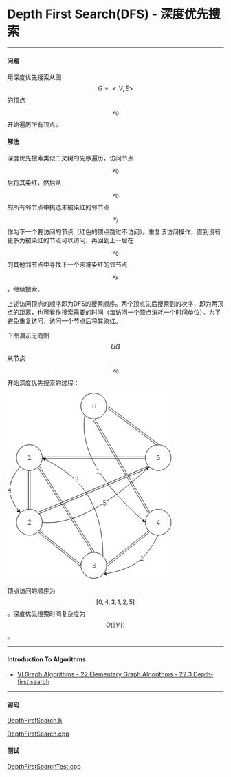 <script type="text/javascript" src="https://cdnjs.cloudflare.com/ajax/libs/mathjax/2.7.1/MathJax.js?config=TeX-AMS-MML_HTMLorMML"></script>

# Depth First Search(DFS) - 深度优先搜索

--------

#### 问题

用深度优先搜索从图$$ G = <V,E> $$的顶点$$ v_0 $$开始遍历所有顶点。

#### 解法

深度优先搜索类似二叉树的先序遍历，访问节点$$ v_0 $$后将其染红，然后从$$ v_0 $$的所有邻节点中挑选未被染红的邻节点$$ v_j $$作为下一个要访问的节点（红色的顶点跳过不访问）。重复该访问操作，直到没有更多为被染红的节点可以访问，再回到上一层在$$ v_0 $$的其他邻节点中寻找下一个未被染红的邻节点$$ v_k $$，继续搜索。

上述访问顶点的顺序即为DFS的搜索顺序。两个顶点先后搜索到的次序，即为两顶点的距离，也可看作搜索需要的时间（每访问一个顶点消耗一个时间单位）。为了避免重复访问，访问一个节点后将其染红。

下图演示无向图$$ UG $$从节点$$ v_0 $$开始深度优先搜索的过程：

![DepthFirstSearch1.png](../res/DepthFirstSearch1.png)

顶点访问的顺序为$$ [0, 4, 3, 1, 2, 5] $$。深度优先搜索时间复杂度为$$ O(\mid V \mid) $$。

--------

#### Introduction To Algorithms

* [VI.Graph Algorithms - 22.Elementary Graph Algorithms - 22.3.Depth-first search](https://mcdtu.files.wordpress.com/2017/03/introduction-to-algorithms-3rd-edition-sep-2010.pdf)

--------

#### 源码

[DepthFirstSearch.h](https://github.com/linrongbin16/Way-to-Algorithm/blob/master/src/GraphTheory/Traverse/DepthFirstSearch.h)

[DepthFirstSearch.cpp](https://github.com/linrongbin16/Way-to-Algorithm/blob/master/src/GraphTheory/Traverse/DepthFirstSearch.cpp)

#### 测试

[DepthFirstSearchTest.cpp](https://github.com/linrongbin16/Way-to-Algorithm/blob/master/src/GraphTheory/Traverse/DepthFirstSearchTest.cpp)

